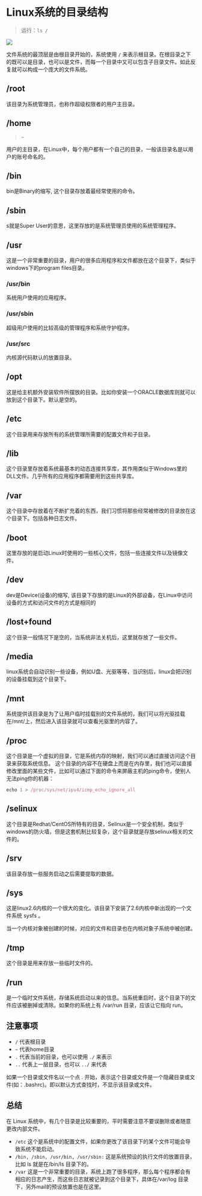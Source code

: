 # Linux系统的目录结构

> 运行：`ls /`

![](https://ws2.sinaimg.cn/large/006tNbRwly1fx7m5sqeacj312m0lkqa5.jpg)

<!-- toc -->

文件系统的最顶层是由根目录开始的，系统使用 `/` 来表示根目录。在根目录之下的既可以是目录，也可以是文件，而每一个目录中又可以包含子目录文件。如此反复就可以构成一个庞大的文件系统。


## /root
该目录为系统管理员，也称作超级权限者的用户主目录。
## /home
> `~`

用户的主目录，在Linux中，每个用户都有一个自己的目录，一般该目录名是以用户的账号命名的。
## /bin
bin是Binary的缩写, 这个目录存放着最经常使用的命令。
## /sbin
s就是Super User的意思，这里存放的是系统管理员使用的系统管理程序。
## /usr
这是一个非常重要的目录，用户的很多应用程序和文件都放在这个目录下，类似于windows下的program files目录。
### /usr/bin
系统用户使用的应用程序。
### /usr/sbin
超级用户使用的比较高级的管理程序和系统守护程序。
### /usr/src
内核源代码默认的放置目录。
## /opt
这是给主机额外安装软件所摆放的目录。比如你安装一个ORACLE数据库则就可以放到这个目录下。默认是空的。
## /etc
这个目录用来存放所有的系统管理所需要的配置文件和子目录。
## /lib
这个目录里存放着系统最基本的动态连接共享库，其作用类似于Windows里的DLL文件。几乎所有的应用程序都需要用到这些共享库。
## /var
这个目录中存放着在不断扩充着的东西，我们习惯将那些经常被修改的目录放在这个目录下。包括各种日志文件。
## /boot
这里存放的是启动Linux时使用的一些核心文件，包括一些连接文件以及镜像文件。
## /dev
dev是Device(设备)的缩写, 该目录下存放的是Linux的外部设备，在Linux中访问设备的方式和访问文件的方式是相同的
## /lost+found
这个目录一般情况下是空的，当系统非法关机后，这里就存放了一些文件。
## /media
linux系统会自动识别一些设备，例如U盘、光驱等等，当识别后，linux会把识别的设备挂载到这个目录下。
## /mnt
系统提供该目录是为了让用户临时挂载别的文件系统的，我们可以将光驱挂载在/mnt/上，然后进入该目录就可以查看光驱里的内容了。
## /proc
这个目录是一个虚拟的目录，它是系统内存的映射，我们可以通过直接访问这个目录来获取系统信息。
这个目录的内容不在硬盘上而是在内存里，我们也可以直接修改里面的某些文件，比如可以通过下面的命令来屏蔽主机的ping命令，使别人无法ping你的机器：

```js
echo 1 > /proc/sys/net/ipv4/icmp_echo_ignore_all
```
## /selinux
这个目录是Redhat/CentOS所特有的目录，Selinux是一个安全机制，类似于windows的防火墙，但是这套机制比较复杂，这个目录就是存放selinux相关的文件的。
## /srv
该目录存放一些服务启动之后需要提取的数据。
## /sys
这是linux2.6内核的一个很大的变化。该目录下安装了2.6内核中新出现的一个文件系统 sysfs 。

当一个内核对象被创建的时候，对应的文件和目录也在内核对象子系统中被创建。
## /tmp
这个目录是用来存放一些临时文件的。
## /run
是一个临时文件系统，存储系统启动以来的信息。当系统重启时，这个目录下的文件应该被删掉或清除。如果你的系统上有 /var/run 目录，应该让它指向 run。

## 注意事项

* `/` 代表根目录
* `~` 代表home目录
* `.` 代表当前的目录，也可以使用 `./` 来表示
* `..` 代表上一层目录，也可以 `../` 来代表

如果一个目录或文件名以一个点 . 开始，表示这个目录或文件是一个隐藏目录或文件(如：.bashrc)。即以默认方式查找时，不显示该目录或文件。

## 总结

在 Linux 系统中，有几个目录是比较重要的，平时需要注意不要误删除或者随意更改内部文件。

* `/etc` 这个是系统中的配置文件，如果你更改了该目录下的某个文件可能会导致系统不能启动。
* `/bin, /sbin, /usr/bin, /usr/sbin:` 这是系统预设的执行文件的放置目录，比如 ls 就是在/bin/ls 目录下的。
* `/var` 这是一个非常重要的目录，系统上跑了很多程序，那么每个程序都会有相应的日志产生，而这些日志就被记录到这个目录下，具体在/var/log 目录下，另外mail的预设放置也是在这里。
